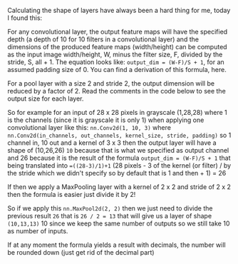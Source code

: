 Calculating the shape of layers have always been a hard thing for me, today I found this:

For any convolutional layer, the output feature maps will have the specified depth (a depth of 10 for 10 filters in a convolutional layer) and the dimensions of the produced feature maps (width/height) can be computed as the input image width/height, W, minus the filter size, F, divided by the stride, S, all + 1. The equation looks like: ```output_dim = (W-F)/S + 1```, for an assumed padding size of 0. You can find a derivation of this formula, here.

For a pool layer with a size 2 and stride 2, the output dimension will be reduced by a factor of 2. Read the comments in the code below to see the output size for each layer.

So for example for an input of 28 x 28 pixels in grayscale (1,28,28) where 1 is the channels (since it is grayscale it is only 1) when applying one convolutional layer like this: ```nn.Conv2d(1, 10, 3)``` where ```nn.Conv2d(in_channels, out_channels, kernel_size, stride, padding)``` so 1 channel in, 10 out and a kernel of 3 x 3 then the output layer will have a shape of (10,26,26) ```10``` because that is what we specified as output channel and 26 because it is the result of the formula ```output_dim = (W-F)/S + 1``` that being translated into ```=((28-3)/1)+1``` (28 pixels - 3 of the kernel (or filter) / by the stride which we didn't specify so by default that is 1 and then + 1) = 26

If then we apply a MaxPooling layer with a kernel of 2 x 2 and stride of 2 x 2 then the formula is easier just divide it by 2! 

So if we apply this ```nn.MaxPool2d(2, 2)``` then we just need to divide the previous result ```26``` that is ```26 / 2 = 13``` that will give us a layer of shape ```(10,13,13)``` 10 since we keep the same number of outputs so we still take 10 as number of inputs.

If at any moment the formula yields a result with decimals, the number will be rounded down (just get rid of the decimal part) 